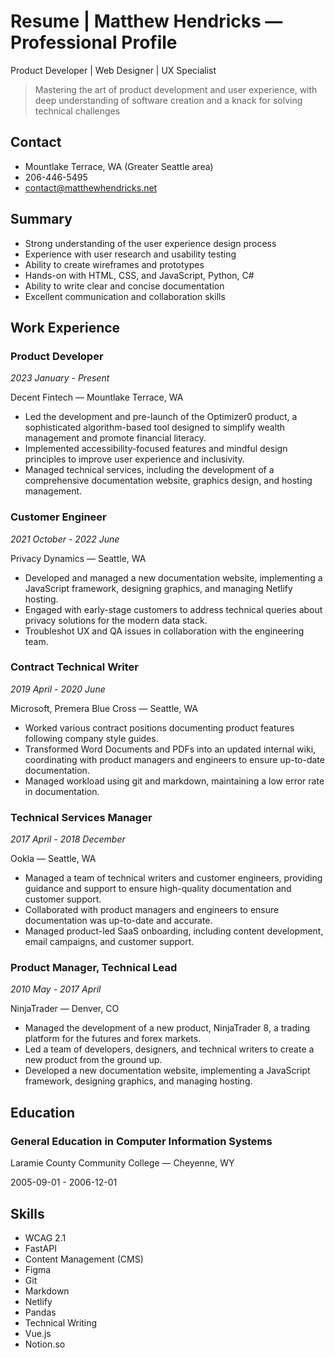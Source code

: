 # Resume | Matthew Hendricks — Professional Profile

Product Developer | Web Designer | UX Specialist

> Mastering the art of product development and user experience, with deep understanding of software creation and a knack for solving technical challenges

## Contact

- Mountlake Terrace, WA (Greater Seattle area)
- 206-446-5495
- [contact@matthewhendricks.net](mailto:contact@matthewhendricks.net)

## Summary

- Strong understanding of the user experience design process
- Experience with user research and usability testing
- Ability to create wireframes and prototypes
- Hands-on with HTML, CSS, and JavaScript, Python, C#
- Ability to write clear and concise documentation
- Excellent communication and collaboration skills

## Work Experience

### Product Developer

_2023 January - Present_

Decent Fintech — Mountlake Terrace, WA

- Led the development and pre-launch of the Optimizer0 product, a sophisticated algorithm-based tool designed to simplify wealth management and promote financial literacy.
- Implemented accessibility-focused features and mindful design principles to improve user experience and inclusivity.
- Managed technical services, including the development of a comprehensive documentation website, graphics design, and hosting management.

### Customer Engineer

_2021 October - 2022 June_

Privacy Dynamics — Seattle, WA

- Developed and managed a new documentation website, implementing a JavaScript framework, designing graphics, and managing Netlify hosting.
- Engaged with early-stage customers to address technical queries about privacy solutions for the modern data stack.
- Troubleshot UX and QA issues in collaboration with the engineering team.

### Contract Technical Writer

_2019 April - 2020 June_

Microsoft, Premera Blue Cross — Seattle, WA

- Worked various contract positions documenting product features following company style guides.
- Transformed Word Documents and PDFs into an updated internal wiki, coordinating with product managers and engineers to ensure up-to-date documentation.
- Managed workload using git and markdown, maintaining a low error rate in documentation.

### Technical Services Manager

_2017 April - 2018 December_

Ookla — Seattle, WA

- Managed a team of technical writers and customer engineers, providing guidance and support to ensure high-quality documentation and customer support.
- Collaborated with product managers and engineers to ensure documentation was up-to-date and accurate.
- Managed product-led SaaS onboarding, including content development, email campaigns, and customer support.

### Product Manager, Technical Lead

_2010 May - 2017 April_

NinjaTrader — Denver, CO

- Managed the development of a new product, NinjaTrader 8, a trading platform for the futures and forex markets.
- Led a team of developers, designers, and technical writers to create a new product from the ground up.
- Developed a new documentation website, implementing a JavaScript framework, designing graphics, and managing hosting.

## Education

### General Education in Computer Information Systems

Laramie County Community College — Cheyenne, WY

2005-09-01 - 2006-12-01

## Skills

- WCAG 2.1
- FastAPI
- Content Management (CMS)
- Figma
- Git
- Markdown
- Netlify
- Pandas
- Technical Writing
- Vue.js
- Notion.so

